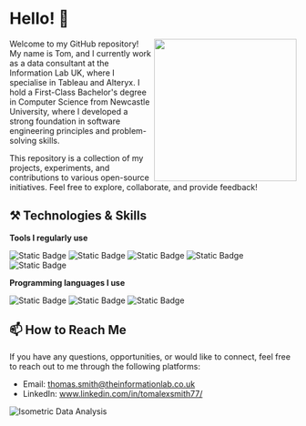 <!--
**tomalexsmith/tomalexsmith** is a ✨ _special_ ✨ repository because its `README.md` (this file) appears on your GitHub profile.

Here are some ideas to get you started:

- 🔭 I’m currently working on ...
- 🌱 I’m currently learning ...
- 👯 I’m looking to collaborate on ...
- 🤔 I’m looking for help with ...
- 💬 Ask me about ...
- 📫 How to reach me: ...
- 😄 Pronouns: ...
- ⚡ Fun fact: ...
-->
# Hello! 👋

<img align="right" height="250px" src="https://media.licdn.com/dms/image/D4E22AQHeCGzQE_5acA/feedshare-shrink_800/0/1697209463356?e=1710374400&v=beta&t=ylGloFgTFli5n1T6TE3h8JhFGbU8LS-Z45V8nIkbr9c" />

Welcome to my GitHub repository! My name is Tom, and I currently work as a data consultant at the Information Lab UK, where I specialise in Tableau and Alteryx. I hold a First-Class Bachelor's degree in Computer Science from Newcastle University, where I developed a strong foundation in software engineering principles and problem-solving skills. 

This repository is a collection of my projects, experiments, and contributions to various open-source initiatives. Feel free to explore, collaborate, and provide feedback! 

## ⚒️ Technologies & Skills

**Tools I regularly use**

![Static Badge](https://img.shields.io/badge/Tableau-%23F7DF1E?style=flat&logo=Tableau&logoColor=%23ffffff&color=%23E97627)
![Static Badge](https://img.shields.io/badge/Power%20BI-%23F7DF1E?style=flat&logo=Power%20BI&logoColor=%23ffffff&color=%23F2C811)
![Static Badge](https://img.shields.io/badge/Alteryx-%23F7DF1E?style=flat&logo=Alteryx&logoColor=%23ffffff&color=%230078C0)
![Static Badge](https://img.shields.io/badge/Snowflake-%23F7DF1E?logo=Snowflake&logoColor=%23ffffff&color=%2329B5E8)
![Static Badge](https://img.shields.io/badge/GitHub-%23F7DF1E?logo=GitHub&logoColor=%23ffffff&color=%23181717)



**Programming languages I use**

![Static Badge](https://img.shields.io/badge/Python-%233776AB?style=flat&logo=Python&logoColor=%23ffffff&color=%233776AB)
![Static Badge](https://img.shields.io/badge/HTML5-%23E34F26?style=flat&logo=HTML5&logoColor=%23ffffff)
![Static Badge](https://img.shields.io/badge/JavaScript-%23F7DF1E?style=flat&logo=JavaScript&logoColor=%23ffffff&color=%23F7DF1E)

## 📫 How to Reach Me

If you have any questions, opportunities, or would like to connect, feel free to reach out to me through the following platforms:

- Email: thomas.smith@theinformationlab.co.uk
- LinkedIn: www.linkedin.com/in/tomalexsmith77/

![Isometric Data Analysis](https://github.com/tomalexsmith/tomalexsmith/assets/95169394/bec7417e-b9eb-41dd-be1c-13e3d2a4d83c)

  


